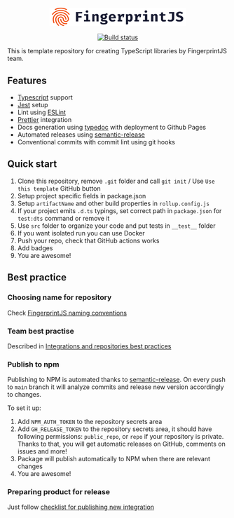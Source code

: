 <p align="center">
  <a href="https://fingerprintjs.com">
    <img src="resources/logo.svg" alt="FingerprintJS" width="312px" />
  </a>
</p>
<p align="center">
  <a href="https://github.com/fingerprintjs/library-template-typescript/actions/workflows/build.yml">
    <img src="https://github.com/fingerprintjs/library-template-typescript/actions/workflows/build.yml/badge.svg" alt="Build status">
  </a>
</p>
This is template repository for creating TypeScript libraries by FingerprintJS team.

## Features
* [Typescript](https://www.typescriptlang.org/) support
* [Jest](https://jestjs.io/) setup
* Lint using [ESLint](https://eslint.org/)
* [Prettier](https://prettier.io/) integration
* Docs generation using [typedoc](https://typedoc.org/) with deployment to Github Pages
* Automated releases using [semantic-release](https://github.com/semantic-release/semantic-release)
* Conventional commits with commit lint using git hooks

## Quick start

1. Clone this repository, remove `.git` folder and call `git init` / Use `Use this template` GitHub button
2. Setup project specific fields in package.json
3. Setup `artifactName` and other build properties in `rollup.config.js`
4. If your project emits `.d.ts` typings, set correct path in `package.json` for `test:dts` command or remove it 
5. Use `src` folder to organize your code and put tests in `__test__` folder
6. If you want isolated run you can use Docker
7. Push your repo, check that GitHub actions works
8. Add badges
9. You are awesome!

## Best practice

### Choosing name for repository

Check [FingerprintJS naming conventions](https://github.com/fingerprintjs/home/wiki/FingerprintJS-Naming-Conventions)

### Team best practise

Described in [Integrations and repositories best practices](https://github.com/fingerprintjs/home/wiki/Integrations-and-repositories-best-practices)

### Publish to npm

Publishing to NPM is automated thanks to [semantic-release](https://github.com/semantic-release/semantic-release).
On every push to `main` branch it will analyze commits and release new version accordingly to changes.

To set it up:

1. Add `NPM_AUTH_TOKEN` to the repository secrets area
2. Add `GH_RELEASE_TOKEN` to the repository secrets area, it should have following permissions: `public_repo`, or `repo` if your repository is private.
   Thanks to that, you will get automatic releases on GitHub, comments on issues and more!
3. Package will publish automatically to NPM when there are relevant changes
4. You are awesome!

### Preparing product for release
Just follow [checklist for publishing new integration](https://github.com/fingerprintjs/home/wiki/Checklist-for-publishing-new-integration)
